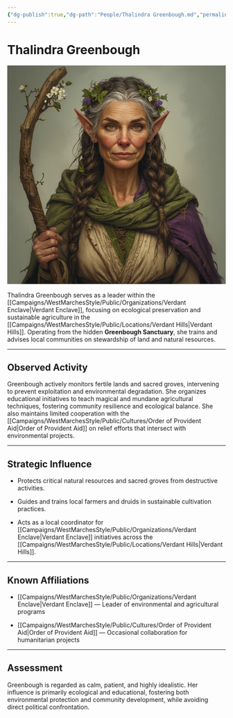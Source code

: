 ```yaml
---
{"dg-publish":true,"dg-path":"People/Thalindra Greenbough.md","permalink":"/people/thalindra-greenbough/","tags":["NPC","VerdantEnclave"],"dgShowFileTree":true}
---
```


# **Thalindra Greenbough**

![Thalindra_Greenbough.jpg](/img/user/_assets/WestMarchesStyle/NPC%20Portraits/Thalindra_Greenbough.jpg)

Thalindra Greenbough serves as a leader within the [[Campaigns/WestMarchesStyle/Public/Organizations/Verdant Enclave\|Verdant Enclave]], focusing on ecological preservation and sustainable agriculture in the [[Campaigns/WestMarchesStyle/Public/Locations/Verdant Hills\|Verdant Hills]]. Operating from the hidden **Greenbough Sanctuary**, she trains and advises local communities on stewardship of land and natural resources.

---

## Observed Activity

Greenbough actively monitors fertile lands and sacred groves, intervening to prevent exploitation and environmental degradation. She organizes educational initiatives to teach magical and mundane agricultural techniques, fostering community resilience and ecological balance. She also maintains limited cooperation with the [[Campaigns/WestMarchesStyle/Public/Cultures/Order of Provident Aid\|Order of Provident Aid]] on relief efforts that intersect with environmental projects.

---

## Strategic Influence

- Protects critical natural resources and sacred groves from destructive activities.
    
- Guides and trains local farmers and druids in sustainable cultivation practices.
    
- Acts as a local coordinator for [[Campaigns/WestMarchesStyle/Public/Organizations/Verdant Enclave\|Verdant Enclave]] initiatives across the [[Campaigns/WestMarchesStyle/Public/Locations/Verdant Hills\|Verdant Hills]].
    

---

## Known Affiliations

- [[Campaigns/WestMarchesStyle/Public/Organizations/Verdant Enclave\|Verdant Enclave]] — Leader of environmental and agricultural programs
    
- [[Campaigns/WestMarchesStyle/Public/Cultures/Order of Provident Aid\|Order of Provident Aid]] — Occasional collaboration for humanitarian projects
    

---

## Assessment

Greenbough is regarded as calm, patient, and highly idealistic. Her influence is primarily ecological and educational, fostering both environmental protection and community development, while avoiding direct political confrontation.